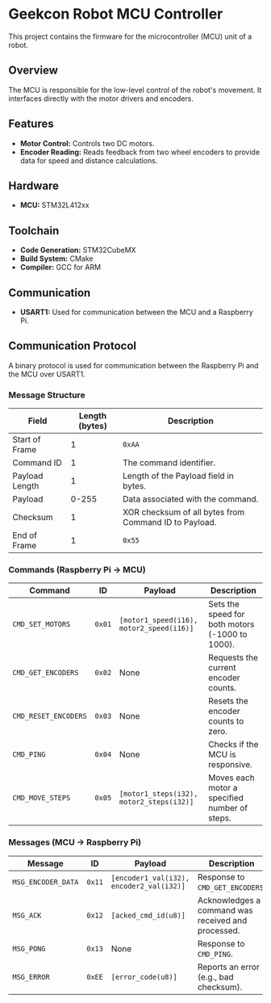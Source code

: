 # Geekcon Robot MCU Controller

This project contains the firmware for the microcontroller (MCU) unit of a robot.

## Overview

The MCU is responsible for the low-level control of the robot's movement. It interfaces directly with the motor drivers and encoders.

## Features

*   **Motor Control:** Controls two DC motors.
*   **Encoder Reading:** Reads feedback from two wheel encoders to provide data for speed and distance calculations.

## Hardware

*   **MCU:** STM32L412xx

## Toolchain

*   **Code Generation:** STM32CubeMX
*   **Build System:** CMake
*   **Compiler:** GCC for ARM

## Communication

*   **USART1:** Used for communication between the MCU and a Raspberry Pi.

## Communication Protocol

A binary protocol is used for communication between the Raspberry Pi and the MCU over USART1.

### Message Structure

| Field          | Length (bytes) | Description                                               |
|----------------|----------------|-----------------------------------------------------------|
| Start of Frame | 1              | `0xAA`                                                    |
| Command ID     | 1              | The command identifier.                                   |
| Payload Length | 1              | Length of the Payload field in bytes.                     |
| Payload        | 0-255          | Data associated with the command.                         |
| Checksum       | 1              | XOR checksum of all bytes from Command ID to Payload.     |
| End of Frame   | 1              | `0x55`                                                    |

### Commands (Raspberry Pi -> MCU)

| Command              | ID     | Payload                                     | Description                                       |
|----------------------|--------|---------------------------------------------|---------------------------------------------------|
| `CMD_SET_MOTORS`     | `0x01` | `[motor1_speed(i16), motor2_speed(i16)]`    | Sets the speed for both motors (-1000 to 1000).   |
| `CMD_GET_ENCODERS`   | `0x02` | None                                        | Requests the current encoder counts.              |
| `CMD_RESET_ENCODERS` | `0x03` | None                                        | Resets the encoder counts to zero.                |
| `CMD_PING`           | `0x04` | None                                        | Checks if the MCU is responsive.                  |
| `CMD_MOVE_STEPS`     | `0x05` | `[motor1_steps(i32), motor2_steps(i32)]`    | Moves each motor a specified number of steps.     |

### Messages (MCU -> Raspberry Pi)

| Message            | ID     | Payload                                       | Description                                       |
|--------------------|--------|-----------------------------------------------|---------------------------------------------------|
| `MSG_ENCODER_DATA` | `0x11` | `[encoder1_val(i32), encoder2_val(i32)]`      | Response to `CMD_GET_ENCODERS`.                   |
| `MSG_ACK`          | `0x12` | `[acked_cmd_id(u8)]`                          | Acknowledges a command was received and processed.|
| `MSG_PONG`         | `0x13` | None                                          | Response to `CMD_PING`.                           |
| `MSG_ERROR`        | `0xEE` | `[error_code(u8)]`                            | Reports an error (e.g., bad checksum).            |
